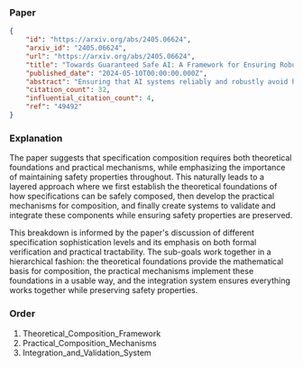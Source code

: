 ### Paper

```json
{
	"id": "https://arxiv.org/abs/2405.06624",
	"arxiv_id": "2405.06624",
	"url": "https://arxiv.org/abs/2405.06624",
	"title": "Towards Guaranteed Safe AI: A Framework for Ensuring Robust and Reliable AI Systems",
	"published_date": "2024-05-10T00:00:00.000Z",
	"abstract": "Ensuring that AI systems reliably and robustly avoid harmful or dangerous behaviours is a crucial challenge, especially for AI systems with a high degree of autonomy and general intelligence, or systems used in safety-critical contexts. In this paper, we will introduce and define a family of approaches to AI safety, which we will refer to as guaranteed safe (GS) AI. The core feature of these approaches is that they aim to produce AI systems which are equipped with high-assurance quantitative safety guarantees. This is achieved by the interplay of three core components: a world model (which provides a mathematical description of how the AI system affects the outside world), a safety specification (which is a mathematical description of what effects are acceptable), and a verifier (which provides an auditable proof certificate that the AI satisfies the safety specification relative to the world model). We outline a number of approaches for creating each of these three core components, describe the main technical challenges, and suggest a number of potential solutions to them. We also argue for the necessity of this approach to AI safety, and for the inadequacy of the main alternative approaches.",
	"citation_count": 32,
	"influential_citation_count": 4,
	"ref": "49492"
}
```

### Explanation

The paper suggests that specification composition requires both theoretical foundations and practical mechanisms, while emphasizing the importance of maintaining safety properties throughout. This naturally leads to a layered approach where we first establish the theoretical foundations of how specifications can be safely composed, then develop the practical mechanisms for composition, and finally create systems to validate and integrate these components while ensuring safety properties are preserved.

This breakdown is informed by the paper's discussion of different specification sophistication levels and its emphasis on both formal verification and practical tractability. The sub-goals work together in a hierarchical fashion: the theoretical foundations provide the mathematical basis for composition, the practical mechanisms implement these foundations in a usable way, and the integration system ensures everything works together while preserving safety properties.

### Order

1. Theoretical_Composition_Framework
2. Practical_Composition_Mechanisms
3. Integration_and_Validation_System
